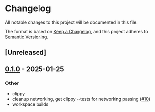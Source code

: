 # Changelog

All notable changes to this project will be documented in this file.

The format is based on [Keep a Changelog](https://keepachangelog.com/en/1.0.0/),
and this project adheres to [Semantic Versioning](https://semver.org/spec/v2.0.0.html).

## [Unreleased]

## [0.1.0](https://github.com/tangle-network/gadget/releases/tag/gadget-metrics-v0.1.0) - 2025-01-25

### Other

- clippy
- cleanup networking, get clippy --tests for networking passing ([#10](https://github.com/tangle-network/gadget/pull/10))
- workspace builds

